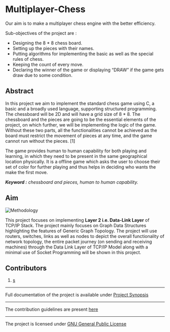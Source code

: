 # Multiplayer-Chess

Our aim is to make a multiplayer chess engine with the better efficiency.

Sub-objectives of the project are : 
* Designing the 8 * 8 chess board.
* Setting up the pieces with their names.
* Putting algorithms for implementing the basic as well as the special rules of chess.
* Keeping the count of every move.
* Declaring the winner of the game or displaying “DRAW” if the game gets draw due to some condition.

## Abstract

In this project we aim to implement the standard chess game using C, a basic and a broadly used language, supporting structured programming. The chessboard will be 2D and will have a grid size of 8 * 8. The chessboard and the pieces are going to be the essential elements of the project, on which further, we will be implementing the logic of the game. Without these two parts, all the functionalities cannot be achieved as the board must restrict the movement of pieces at any time, and the game cannot run without the pieces. [1]

The game provides human to human capability for both playing and learning, in which they need to be present in the same geographical location physically. It is a offline game which asks the user to choose their set of color for further playing and thus helps in deciding who wants the make the first move. 

***Keyword :*** *chessboard and pieces, human to human capability.*

## Aim

![Methodology](img/Methodology.png)

This project focuses on implementing **Layer 2 i.e. Data-Link Layer** of TCP/IP Stack. The project mainly focuses on Graph Data Structures highlighting the features of Generic Graph Topology. The project will use routers, switches, links as well as nodes to depict the overall functionality of network topology, the entire packet journey (on sending and receiving machines) through the Data Link Layer of TCP/IP Model along with a minimal use of Socket Programming will be shown in this project.

## Contributors

1. [s](https://github.com/kshitizsaini113)


---

Full documentation of the project is available under [Project Synopsis](Synopsis_Report/SynopsisReport.pdf)

---

The contribution guidelines are present [here](docs/CONTRIBUTING.md)

---

The project is licensed under [GNU General Public License](LICENSE) 
